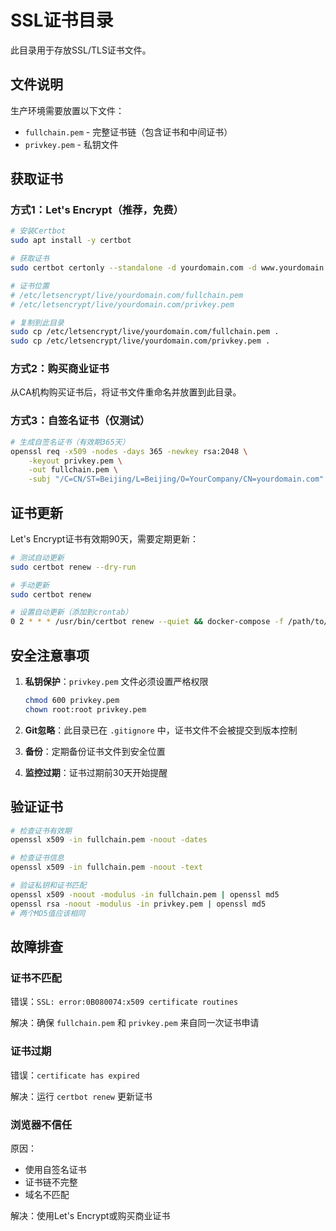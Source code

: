 # SSL证书目录

此目录用于存放SSL/TLS证书文件。

## 文件说明

生产环境需要放置以下文件：
- `fullchain.pem` - 完整证书链（包含证书和中间证书）
- `privkey.pem` - 私钥文件

## 获取证书

### 方式1：Let's Encrypt（推荐，免费）

```bash
# 安装Certbot
sudo apt install -y certbot

# 获取证书
sudo certbot certonly --standalone -d yourdomain.com -d www.yourdomain.com

# 证书位置
# /etc/letsencrypt/live/yourdomain.com/fullchain.pem
# /etc/letsencrypt/live/yourdomain.com/privkey.pem

# 复制到此目录
sudo cp /etc/letsencrypt/live/yourdomain.com/fullchain.pem .
sudo cp /etc/letsencrypt/live/yourdomain.com/privkey.pem .
```

### 方式2：购买商业证书

从CA机构购买证书后，将证书文件重命名并放置到此目录。

### 方式3：自签名证书（仅测试）

```bash
# 生成自签名证书（有效期365天）
openssl req -x509 -nodes -days 365 -newkey rsa:2048 \
    -keyout privkey.pem \
    -out fullchain.pem \
    -subj "/C=CN/ST=Beijing/L=Beijing/O=YourCompany/CN=yourdomain.com"
```

## 证书更新

Let's Encrypt证书有效期90天，需要定期更新：

```bash
# 测试自动更新
sudo certbot renew --dry-run

# 手动更新
sudo certbot renew

# 设置自动更新（添加到crontab）
0 2 * * * /usr/bin/certbot renew --quiet && docker-compose -f /path/to/docker-compose.prod.yml restart nginx
```

## 安全注意事项

1. **私钥保护**：`privkey.pem` 文件必须设置严格权限
   ```bash
   chmod 600 privkey.pem
   chown root:root privkey.pem
   ```

2. **Git忽略**：此目录已在 `.gitignore` 中，证书文件不会被提交到版本控制

3. **备份**：定期备份证书文件到安全位置

4. **监控过期**：证书过期前30天开始提醒

## 验证证书

```bash
# 检查证书有效期
openssl x509 -in fullchain.pem -noout -dates

# 检查证书信息
openssl x509 -in fullchain.pem -noout -text

# 验证私钥和证书匹配
openssl x509 -noout -modulus -in fullchain.pem | openssl md5
openssl rsa -noout -modulus -in privkey.pem | openssl md5
# 两个MD5值应该相同
```

## 故障排查

### 证书不匹配

错误：`SSL: error:0B080074:x509 certificate routines`

解决：确保 `fullchain.pem` 和 `privkey.pem` 来自同一次证书申请

### 证书过期

错误：`certificate has expired`

解决：运行 `certbot renew` 更新证书

### 浏览器不信任

原因：
- 使用自签名证书
- 证书链不完整
- 域名不匹配

解决：使用Let's Encrypt或购买商业证书
